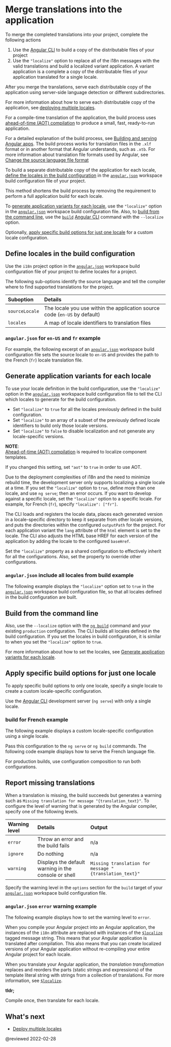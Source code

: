 # Merge translations into the application

To merge the completed translations into your project, complete the following actions

1.  Use the [Angular CLI][AioCliMain] to build a copy of the distributable files of your project
1.  Use the `"localize"` option to replace all of the i18n messages with the valid translations and build a localized variant application.
    A variant application is a complete a copy of the distributable files of your application translated for a single locale.

After you merge the translations, serve each distributable copy of the application using server-side language detection or different subdirectories.

<div class="alert is-helpful">

For more information about how to serve each distributable copy of the application, see [deploying multiple locales][AioGuideI18nCommonDeploy].

</div>

For a compile-time translation of the application, the build process uses [ahead-of-time (AOT) compilation][AioGuideGlossaryAheadOfTimeAotCompilation] to produce a small, fast, ready-to-run application.

<div class="alert is-helpful">

For a detailed explanation of the build process, see [Building and serving Angular apps][AioGuideBuild].
The build process works for translation files in the `.xlf` format or in another format that Angular understands, such as `.xtb`.
For more information about translation file formats used by Angular, see [Change the source language file format][AioGuideI18nCommonTranslationFilesChangeTheSourceLanguageFileFormat]

</div>

To build a separate distributable copy of the application for each locale, [define the locales in the build configuration][AioGuideI18nCommonMergeDefineLocalesInTheBuildConfiguration] in the [`angular.json`][AioGuideWorkspaceConfig] workspace build configuration file of your project.

This method shortens the build process by removing the requirement to perform a full application build for each locale.

To [generate application variants for each locale][AioGuideI18nCommonMergeGenerateApplicationVariantsForEachLocale], use the `"localize"` option in the [`angular.json`][AioGuideWorkspaceConfig] workspace build configuration file.
Also, to [build from the command line][AioGuideI18nCommonMergeBuildFromTheCommandLine], use the [`build`][AioCliBuild] [Angular CLI][AioCliMain] command with the `--localize` option.

<div class="alert is-helpful">

Optionally, [apply specific build options for just one locale][AioGuideI18nCommonMergeApplySpecificBuildOptionsForJustOneLocale] for a custom locale configuration.

</div>

## Define locales in the build configuration

Use the `i18n` project option in the [`angular.json`][AioGuideWorkspaceConfig] workspace build configuration file of your project to define locales for a project.

The following sub-options identify the source language and tell the compiler where to find supported translations for the project.

| Suboption      | Details |
|:---            |:--- |
| `sourceLocale` | The locale you use within the application source code \(`en-US` by default\) |
| `locales`      | A map of locale identifiers to translation files                             |

### `angular.json` for `en-US` and `fr` example

For example, the following excerpt of an [`angular.json`][AioGuideWorkspaceConfig] workspace build configuration file sets the source locale to `en-US` and provides the path to the French \(`fr`\) locale translation file.

<code-example header="angular.json" path="i18n/angular.json" region="locale-config"></code-example>

## Generate application variants for each locale

To use your locale definition in the build configuration, use the `"localize"` option in the [`angular.json`][AioGuideWorkspaceConfig] workspace build configuration file to tell the CLI which locales to generate for the build configuration.

*   Set `"localize"` to `true` for all the locales previously defined in the build configuration.
*   Set `"localize"` to an array of a subset of the previously defined locale identifiers to build only those locale versions.
*   Set `"localize"` to `false` to disable localization and not generate any locale-specific versions.

<div class="alert is-helpful">

**NOTE**: <br />
[Ahead-of-time (AOT) compilation][AioGuideGlossaryAheadOfTimeAotCompilation] is required to localize component templates.

If you changed this setting, set `"aot"` to `true` in order to use AOT.

</div>

<div class="alert is-helpful">

Due to the deployment complexities of i18n and the need to minimize rebuild time, the development server only supports localizing a single locale at a time.
If you set the `"localize"` option to `true`, define more than one locale, and use `ng serve`; then an error occurs.
If you want to develop against a specific locale, set the `"localize"` option to a specific locale.
For example, for French \(`fr`\), specify `"localize": ["fr"]`.

</div>

The CLI loads and registers the locale data, places each generated version in a locale-specific directory to keep it separate from other locale versions, and puts the directories within the configured `outputPath` for the project.
For each application variant the `lang` attribute of the `html` element is set to the locale.
The CLI also adjusts the HTML base HREF for each version of the application by adding the locale to the configured `baseHref`.

Set the `"localize"` property as a shared configuration to effectively inherit for all the configurations.
Also, set the property to override other configurations.

### `angular.json` include all locales from build example

The following example displays the `"localize"` option set to `true` in the [`angular.json`][AioGuideWorkspaceConfig] workspace build configuration file, so that all locales defined in the build configuration are built.

<code-example header="angular.json" path="i18n/angular.json" region="build-localize-true"></code-example>

## Build from the command line

Also, use the `--localize` option with the [`ng build`][AioCliBuild] command and your existing `production` configuration.
The CLI builds all locales defined in the build configuration.
If you set the locales in build configuration, it is similar to when you set the `"localize"` option to `true`.

<div class="alert is-helpful">

For more information about how to set the locales, see [Generate application variants for each locale][AioGuideI18nCommonMergeGenerateApplicationVariantsForEachLocale].

</div>

<code-example path="i18n/doc-files/commands.sh" region="build-localize"></code-example>

## Apply specific build options for just one locale

To apply specific build options to only one locale, specify a single locale to create a custom locale-specific configuration.

<div class="alert is-important">

Use the [Angular CLI][AioCliMain] development server \(`ng serve`\) with only a single locale.

</div>

### build for French example

The following example displays a custom locale-specific configuration using a single locale.

<code-example header="angular.json" path="i18n/angular.json" region="build-single-locale"></code-example>

Pass this configuration to the `ng serve` or `ng build` commands.
The following code example displays how to serve the French language file.

<code-example path="i18n/doc-files/commands.sh" region="serve-french"></code-example>

For production builds, use configuration composition to run both configurations.

<code-example path="i18n/doc-files/commands.sh" region="build-production-french"></code-example>

<code-example header="angular.json" path="i18n/angular.json" region="build-production-french" ></code-example>

## Report missing translations

When a translation is missing, the build succeeds but generates a warning such as `Missing translation for message "{translation_text}"`.
To configure the level of warning that is generated by the Angular compiler, specify one of the following levels.

| Warning level | Details                                              | Output |
|:---           |:---                                                  |:---    |
| `error`       | Throw an error and the build fails                   | n/a                                                    |
| `ignore`      | Do nothing                                           | n/a                                                    |
| `warning`     | Displays the default warning in the console or shell | `Missing translation for message "{translation_text}"` |

Specify the warning level in the `options` section for the `build` target of your [`angular.json`][AioGuideWorkspaceConfig] workspace build configuration file.

### `angular.json` `error` warning example

The following example displays how to set the warning level to `error`.

<code-example header="angular.json" path="i18n/angular.json" region="missing-translation-error" ></code-example>

<div class="alert is-helpful">

When you compile your Angular project into an Angular application, the instances of the `i18n` attribute are replaced with instances of the [`$localize`][AioApiLocalizeInitLocalize] tagged message string.
This means that your Angular application is translated after compilation.
This also means that you can create localized versions of your Angular application without re-compiling your entire Angular project for each locale.

When you translate your Angular application, the *translation transformation* replaces and reorders the parts \(static strings and expressions\) of the template literal string with strings from a collection of translations.
For more information, see [`$localize`][AioApiLocalizeInitLocalize].

<div class="alert is-helpful">

**tldr;**

Compile once, then translate for each locale.

</div>

</div>

## What's next

*   [Deploy multiple locales][AioGuideI18nCommonDeploy]

<!-- links -->

[AioApiLocalizeInitLocalize]: api/localize/init/$localize "$localize | init - localize - API | Angular"

[AioCliMain]: cli "CLI Overview and Command Reference | Angular"
[AioCliBuild]: cli/build "ng build | CLI | Angular"

[AioGuideBuild]: guide/build "Building and serving Angular apps | Angular"

[AioGuideGlossaryAheadOfTimeAotCompilation]: guide/glossary#ahead-of-time-aot-compilation "ahead-of-time (AOT) compilation - Glossary | Angular"

[AioGuideI18nCommonDeploy]: guide/i18n-common-deploy "Deploy multiple locales | Angular"

[AioGuideI18nCommonMergeApplySpecificBuildOptionsForJustOneLocale]: guide/i18n-common-merge#apply-specific-build-options-for-just-one-locale "Apply specific build options for just one locale - Merge translations into the application | Angular"
[AioGuideI18nCommonMergeBuildFromTheCommandLine]: guide/i18n-common-merge#build-from-the-command-line "Build from the command line - Merge translations into the application | Angular"
[AioGuideI18nCommonMergeDefineLocalesInTheBuildConfiguration]: guide/i18n-common-merge#define-locales-in-the-build-configuration "Define locales in the build configuration - Merge translations into the application | Angular"
[AioGuideI18nCommonMergeGenerateApplicationVariantsForEachLocale]: guide/i18n-common-merge#generate-application-variants-for-each-locale "Generate application variants for each locale - Merge translations into the application | Angular"

[AioGuideI18nCommonTranslationFilesChangeTheSourceLanguageFileFormat]: guide/i18n-common-translation-files#change-the-source-language-file-format "Change the source language file format - Work with translation files | Angular"

[AioGuideWorkspaceConfig]: guide/workspace-config "Angular workspace configuration | Angular"

<!-- external links -->

[AngularV8GuideI18nMergeWithTheJitCompiler]: https://v8.angular.io/guide/i18n-common#merge-translations-into-the-app-with-the-jit-compiler "Merge with the JIT compiler - Internationalization (i18n) | Angular v8"

<!-- end links -->

@reviewed 2022-02-28
